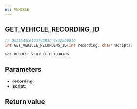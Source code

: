 ```yaml
---
ns: VEHICLE
---
```

## GET_VEHICLE_RECORDING_ID

```c
// 0x21543C612379DB3C 0x328D601D
int GET_VEHICLE_RECORDING_ID(int recording, char* script);
```

```
See REQUEST_VEHICLE_RECORDING
```

## Parameters
* **recording**: 
* **script**: 

## Return value
